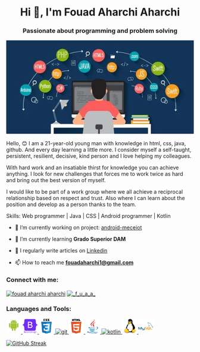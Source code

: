 <h1 align="center">Hi 👋, I'm Fouad Aharchi Aharchi</h1>
<h3 align="center">Passionate about programming and problem solving</h3>


<div align="center">
  <img src="https://raw.githubusercontent.com/Fouad-Trabajo/Fouad-Trabajo/master/Banner%20GitHub.png" alt="Banner GitHub">
</div>

Hello, 😊 I am a 21-year-old young man with knowledge in html, css, java, github. And every day learning a little more.
I consider myself a self-taught, persistent, resilient, decisive, kind person and I love helping my colleagues.

With hard work and an insatiable thirst for knowledge you can achieve anything.
I look for new challenges that forces me to work twice as hard and bring out the best version of myself.

I would like to be part of a work group where we all achieve a reciprocal relationship based on respect and trust. Also where I can learn about the position and develop as a person thanks to the team.

Skills: Web programmer | Java | CSS | Android programmer | Kotlin

- 🔭 I’m currently working on project: [android-meceiot](https://github.com/iesalonsodemadrigal/android-meceiot.git)

- 🌱 I’m currently learning **Grado Superior DAM**

- 📝 I regularly write articles on [Linkedin](https://www.linkedin.com/in/fouad-aharchi-aharchi/)

- 📫 How to reach me **fouadaharchi1@gmail.com**

<h3 align="left">Connect with me:</h3>
<p align="left">
<a href="https://www.linkedin.com/in/fouad-aharchi-aharchi/" target="blank"><img align="center" src="https://raw.githubusercontent.com/rahuldkjain/github-profile-readme-generator/master/src/images/icons/Social/linked-in-alt.svg" alt="fouad aharchi aharchi" height="30" width="40" /></a>
<a href="https://instagram.com/_f_u_a_a_/" target="blank"><img align="center" src="https://raw.githubusercontent.com/rahuldkjain/github-profile-readme-generator/master/src/images/icons/Social/instagram.svg" alt="_f_u_a_a_" height="30" width="40" /></a>
</p>

<h3 align="left">Languages and Tools:</h3>
<p align="left"> <a href="https://developer.android.com" target="_blank" rel="noreferrer"> <img src="https://raw.githubusercontent.com/devicons/devicon/master/icons/android/android-original-wordmark.svg" alt="android" width="40" height="40"/> </a> <a href="https://getbootstrap.com" target="_blank" rel="noreferrer"> <img src="https://raw.githubusercontent.com/devicons/devicon/master/icons/bootstrap/bootstrap-plain-wordmark.svg" alt="bootstrap" width="40" height="40"/> </a> <a href="https://www.w3schools.com/css/" target="_blank" rel="noreferrer"> <img src="https://raw.githubusercontent.com/devicons/devicon/master/icons/css3/css3-original-wordmark.svg" alt="css3" width="40" height="40"/> </a> <a href="https://git-scm.com/" target="_blank" rel="noreferrer"> <img src="https://www.vectorlogo.zone/logos/git-scm/git-scm-icon.svg" alt="git" width="40" height="40"/> </a> <a href="https://www.w3.org/html/" target="_blank" rel="noreferrer"> <img src="https://raw.githubusercontent.com/devicons/devicon/master/icons/html5/html5-original-wordmark.svg" alt="html5" width="40" height="40"/> </a> <a href="https://www.java.com" target="_blank" rel="noreferrer"> <img src="https://raw.githubusercontent.com/devicons/devicon/master/icons/java/java-original.svg" alt="java" width="40" height="40"/> </a> <a href="https://kotlinlang.org" target="_blank" rel="noreferrer"> <img src="https://www.vectorlogo.zone/logos/kotlinlang/kotlinlang-icon.svg" alt="kotlin" width="40" height="40"/> </a> <a href="https://www.linux.org/" target="_blank" rel="noreferrer"> <img src="https://raw.githubusercontent.com/devicons/devicon/master/icons/linux/linux-original.svg" alt="linux" width="40" height="40"/> </a> <a href="https://www.mysql.com/" target="_blank" rel="noreferrer"> <img src="https://raw.githubusercontent.com/devicons/devicon/master/icons/mysql/mysql-original-wordmark.svg" alt="mysql" width="40" height="40"/> </a> </p>
 
[![GitHub Streak](https://streak-stats.demolab.com/?user=Fouad-Trabajo&currStreakNum=2FD3EB&fire=pink&sideLabels=F00&date_format=[Y.]n.j&theme=catppuccin-latte)](https://git.io/streak-stats)



<!--
**Fouad-Trabajo/Fouad-Trabajo** is a ✨ _special_ ✨ repository because its `README.md` (this file) appears on your GitHub profile.

Here are some ideas to get you started:

- 🔭 I’m currently working on ...
- 🌱 I’m currently learning ...
- 👯 I’m looking to collaborate on ...
- 🤔 I’m looking for help with ...
- 💬 Ask me about ...
- 📫 How to reach me: ...
- 😄 Pronouns: ...
- ⚡ Fun fact: ...
-->
